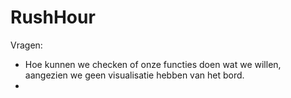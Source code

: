 # RushHour
Vragen:
- Hoe kunnen we checken of onze functies doen wat we willen, aangezien we geen
visualisatie hebben van het bord.
-
